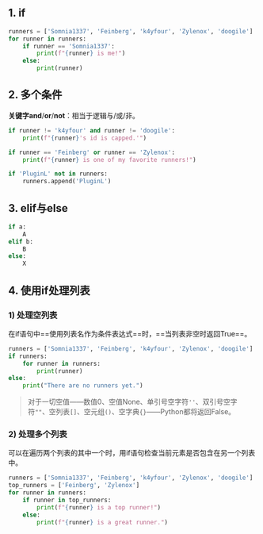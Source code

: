 ## 1. if

```python
runners = ['Somnia1337', 'Feinberg', 'k4yfour', 'Zylenox', 'doogile']
for runner in runners:
	if runner == 'Somnia1337':
		print(f"{runner} is me!")
	else:
		print(runner)
```

## 2. 多个条件

**关键字and**/**or**/**not**：相当于逻辑与/或/非。

```python
if runner != 'k4yfour' and runner != 'doogile':
	print(f"{runner}'s id is capped.'")
```

```python
if runner == 'Feinberg' or runner == 'Zylenox':
	print(f"{runner} is one of my favorite runners!")
```

```python
if 'PluginL' not in runners:
	runners.append('PluginL')
```

## 3. elif与else

```python
if a:
	A
elif b:
	B
else:
	X
```

## 4. 使用if处理列表

### 1) 处理空列表

在if语句中==使用列表名作为条件表达式==时，==当列表非空时返回True==。

```python
runners = ['Somnia1337', 'Feinberg', 'k4yfour', 'Zylenox', 'doogile']
if runners:
	for runner in runners:
		print(runner)
else:
	print("There are no runners yet.")
```

> 对于一切空值——数值0、空值None、单引号空字符`''`、双引号空字符`""`、空列表`[]`、空元组`()`、空字典`{}`——Python都将返回False。

### 2) 处理多个列表

可以在遍历两个列表的其中一个时，用if语句检查当前元素是否包含在另一个列表中。

```python
runners = ['Somnia1337', 'Feinberg', 'k4yfour', 'Zylenox', 'doogile']
top_runners = ['Feinberg', 'Zylenox']
for runner in runners:
	if runner in top_runners:
		print(f"{runner} is a top runner!")
	else:
		print(f"{runner} is a great runner.")
```